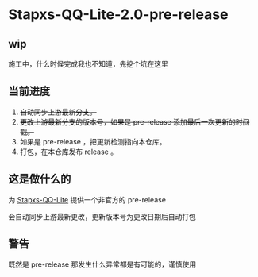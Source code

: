 # Stapxs-QQ-Lite-2.0-pre-release


## wip

施工中，什么时候完成我也不知道，先挖个坑在这里

## 当前进度

1. ~~自动同步上游最新分支。~~
2. ~~更改上游最新分支的版本号，如果是 pre-release 添加最后一次更新的时间戳。~~
3. 如果是 pre-release ，把更新检测指向本仓库。
4. 打包，在本仓库发布 release 。

## 这是做什么的

为 [Stapxs-QQ-Lite](https://github.com/Stapxs/Stapxs-QQ-Lite-2.0) 提供一个非官方的 pre-release

会自动同步上游最新更改，更新版本号为更改日期后自动打包

## 警告

既然是 pre-release 那发生什么异常都是有可能的，谨慎使用
